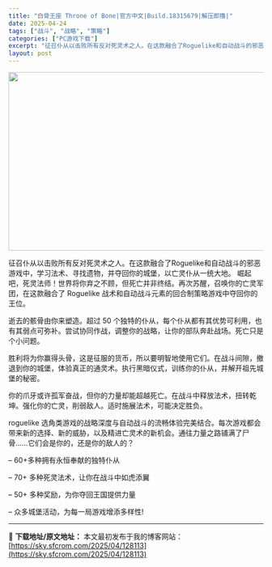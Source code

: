 ```yaml
---
title: "白骨王座 Throne of Bone|官方中文|Build.18315679|解压即撸|"
date: 2025-04-24
tags: ["战斗", "战略", "策略"]
categories: ["PC游戏下载"]
excerpt: "征召仆从以击败所有反对死灵术之人。在这款融合了Roguelike和自动战斗的邪恶游戏中，学习法术、寻找遗物，并夺回你的城堡，以亡灵仆从一统大地。 崛起吧，死灵法师！世界将你弃之不顾，但死亡并非终结。再次苏醒，召唤你的亡灵军团，在这款融合了 Roguelike 战术和自动战斗元素的回合制策略游戏中夺回&hellip;"
layout: post
---
```


<img class="aligncenter size-full wp-image-128101" src="https://sky.sfcrom.com/wp-content/uploads/2025/04/2025042400374195.webp" alt="" width="616" height="353" />

征召仆从以击败所有反对死灵术之人。在这款融合了Roguelike和自动战斗的邪恶游戏中，学习法术、寻找遗物，并夺回你的城堡，以亡灵仆从一统大地。
崛起吧，死灵法师！世界将你弃之不顾，但死亡并非终结。再次苏醒，召唤你的亡灵军团，在这款融合了 Roguelike 战术和自动战斗元素的回合制策略游戏中夺回你的王位。

逝去的骸骨由你来塑造。超过 50 个独特的仆从，每个仆从都有其优势可利用，也有其弱点可弥补。尝试协同作战，调整你的战略，让你的部队奔赴战场。死亡只是个小问题。

胜利将为你赢得头骨，这是征服的货币，所以要明智地使用它们。在战斗间隙，撤退到你的城堡，体验真正的通灵术。执行黑暗仪式，训练你的仆从，并解开祖先城堡的秘密。

你的爪牙或许孤军奋战，但你的力量却能超越死亡。在战斗中释放法术，扭转乾坤。强化你的亡灵，削弱敌人。适时施展法术，可能决定胜负。

roguelike 选角类游戏的战略深度与自动战斗的流畅体验完美结合。每次游戏都会带来新的选择、新的威胁，以及精进亡灵术的新机会。通往力量之路铺满了尸骨……它们会是你的，还是你的敌人的？

– 60+多种拥有永恒奉献的独特仆从

– 70+ 多种死灵法术，让你在战斗中如虎添翼

– 50+ 多种奖励，为你夺回王国提供力量

– 众多城堡活动，为每一局游戏增添多样性!

---
📖 **下载地址/原文地址：** 本文最初发布于我的博客网站：[https://sky.sfcrom.com/2025/04/128113](https://sky.sfcrom.com/2025/04/128113)
